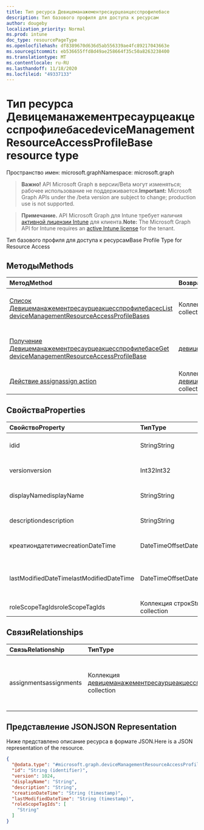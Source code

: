 ```yaml
---
title: Тип ресурса Девицеманажементресаурцеакцесспрофилебасе
description: Тип базового профиля для доступа к ресурсам
author: dougeby
localization_priority: Normal
ms.prod: intune
doc_type: resourcePageType
ms.openlocfilehash: df8389670d636d5ab556339ae4fc89217043663e
ms.sourcegitcommit: eb536655ffd8d49ae258664f35c50a8263238400
ms.translationtype: MT
ms.contentlocale: ru-RU
ms.lasthandoff: 11/18/2020
ms.locfileid: "49337133"
---
```

# <a name="devicemanagementresourceaccessprofilebase-resource-type"></a><span data-ttu-id="79d1a-103">Тип ресурса Девицеманажементресаурцеакцесспрофилебасе</span><span class="sxs-lookup"><span data-stu-id="79d1a-103">deviceManagementResourceAccessProfileBase resource type</span></span>

<span data-ttu-id="79d1a-104">Пространство имен: microsoft.graph</span><span class="sxs-lookup"><span data-stu-id="79d1a-104">Namespace: microsoft.graph</span></span>

> <span data-ttu-id="79d1a-105">**Важно!** API Microsoft Graph в версии/Beta могут изменяться; рабочее использование не поддерживается.</span><span class="sxs-lookup"><span data-stu-id="79d1a-105">**Important:** Microsoft Graph APIs under the /beta version are subject to change; production use is not supported.</span></span>

> <span data-ttu-id="79d1a-106">**Примечание.** API Microsoft Graph для Intune требует наличия [активной лицензии Intune](https://go.microsoft.com/fwlink/?linkid=839381) для клиента.</span><span class="sxs-lookup"><span data-stu-id="79d1a-106">**Note:** The Microsoft Graph API for Intune requires an [active Intune license](https://go.microsoft.com/fwlink/?linkid=839381) for the tenant.</span></span>

<span data-ttu-id="79d1a-107">Тип базового профиля для доступа к ресурсам</span><span class="sxs-lookup"><span data-stu-id="79d1a-107">Base Profile Type for Resource Access</span></span>

## <a name="methods"></a><span data-ttu-id="79d1a-108">Методы</span><span class="sxs-lookup"><span data-stu-id="79d1a-108">Methods</span></span>
|<span data-ttu-id="79d1a-109">Метод</span><span class="sxs-lookup"><span data-stu-id="79d1a-109">Method</span></span>|<span data-ttu-id="79d1a-110">Возвращаемый тип</span><span class="sxs-lookup"><span data-stu-id="79d1a-110">Return Type</span></span>|<span data-ttu-id="79d1a-111">Описание</span><span class="sxs-lookup"><span data-stu-id="79d1a-111">Description</span></span>|
|:---|:---|:---|
|[<span data-ttu-id="79d1a-112">Список Девицеманажементресаурцеакцесспрофилебасес</span><span class="sxs-lookup"><span data-stu-id="79d1a-112">List deviceManagementResourceAccessProfileBases</span></span>](../api/intune-rapolicy-devicemanagementresourceaccessprofilebase-list.md)|<span data-ttu-id="79d1a-113">Коллекция [девицеманажементресаурцеакцесспрофилебасе](../resources/intune-rapolicy-devicemanagementresourceaccessprofilebase.md)</span><span class="sxs-lookup"><span data-stu-id="79d1a-113">[deviceManagementResourceAccessProfileBase](../resources/intune-rapolicy-devicemanagementresourceaccessprofilebase.md) collection</span></span>|<span data-ttu-id="79d1a-114">Список свойств и связей объектов [девицеманажементресаурцеакцесспрофилебасе](../resources/intune-rapolicy-devicemanagementresourceaccessprofilebase.md) .</span><span class="sxs-lookup"><span data-stu-id="79d1a-114">List properties and relationships of the [deviceManagementResourceAccessProfileBase](../resources/intune-rapolicy-devicemanagementresourceaccessprofilebase.md) objects.</span></span>|
|[<span data-ttu-id="79d1a-115">Получение Девицеманажементресаурцеакцесспрофилебасе</span><span class="sxs-lookup"><span data-stu-id="79d1a-115">Get deviceManagementResourceAccessProfileBase</span></span>](../api/intune-rapolicy-devicemanagementresourceaccessprofilebase-get.md)|[<span data-ttu-id="79d1a-116">девицеманажементресаурцеакцесспрофилебасе</span><span class="sxs-lookup"><span data-stu-id="79d1a-116">deviceManagementResourceAccessProfileBase</span></span>](../resources/intune-rapolicy-devicemanagementresourceaccessprofilebase.md)|<span data-ttu-id="79d1a-117">Чтение свойств и связей объекта [девицеманажементресаурцеакцесспрофилебасе](../resources/intune-rapolicy-devicemanagementresourceaccessprofilebase.md) .</span><span class="sxs-lookup"><span data-stu-id="79d1a-117">Read properties and relationships of the [deviceManagementResourceAccessProfileBase](../resources/intune-rapolicy-devicemanagementresourceaccessprofilebase.md) object.</span></span>|
|[<span data-ttu-id="79d1a-118">Действие assign</span><span class="sxs-lookup"><span data-stu-id="79d1a-118">assign action</span></span>](../api/intune-rapolicy-devicemanagementresourceaccessprofilebase-assign.md)|<span data-ttu-id="79d1a-119">Коллекция [девицеманажементресаурцеакцесспрофилеассигнмент](../resources/intune-rapolicy-devicemanagementresourceaccessprofileassignment.md)</span><span class="sxs-lookup"><span data-stu-id="79d1a-119">[deviceManagementResourceAccessProfileAssignment](../resources/intune-rapolicy-devicemanagementresourceaccessprofileassignment.md) collection</span></span>|<span data-ttu-id="79d1a-120">Н/Д</span><span class="sxs-lookup"><span data-stu-id="79d1a-120">Not yet documented</span></span>|

## <a name="properties"></a><span data-ttu-id="79d1a-121">Свойства</span><span class="sxs-lookup"><span data-stu-id="79d1a-121">Properties</span></span>
|<span data-ttu-id="79d1a-122">Свойство</span><span class="sxs-lookup"><span data-stu-id="79d1a-122">Property</span></span>|<span data-ttu-id="79d1a-123">Тип</span><span class="sxs-lookup"><span data-stu-id="79d1a-123">Type</span></span>|<span data-ttu-id="79d1a-124">Описание</span><span class="sxs-lookup"><span data-stu-id="79d1a-124">Description</span></span>|
|:---|:---|:---|
|<span data-ttu-id="79d1a-125">id</span><span class="sxs-lookup"><span data-stu-id="79d1a-125">id</span></span>|<span data-ttu-id="79d1a-126">String</span><span class="sxs-lookup"><span data-stu-id="79d1a-126">String</span></span>|<span data-ttu-id="79d1a-127">Идентификатор профиля</span><span class="sxs-lookup"><span data-stu-id="79d1a-127">Profile identifier</span></span>|
|<span data-ttu-id="79d1a-128">version</span><span class="sxs-lookup"><span data-stu-id="79d1a-128">version</span></span>|<span data-ttu-id="79d1a-129">Int32</span><span class="sxs-lookup"><span data-stu-id="79d1a-129">Int32</span></span>|<span data-ttu-id="79d1a-130">Версия профиля</span><span class="sxs-lookup"><span data-stu-id="79d1a-130">Version of the profile</span></span>|
|<span data-ttu-id="79d1a-131">displayName</span><span class="sxs-lookup"><span data-stu-id="79d1a-131">displayName</span></span>|<span data-ttu-id="79d1a-132">String</span><span class="sxs-lookup"><span data-stu-id="79d1a-132">String</span></span>|<span data-ttu-id="79d1a-133">Отображаемое имя профиля</span><span class="sxs-lookup"><span data-stu-id="79d1a-133">Profile display name</span></span>|
|<span data-ttu-id="79d1a-134">description</span><span class="sxs-lookup"><span data-stu-id="79d1a-134">description</span></span>|<span data-ttu-id="79d1a-135">String</span><span class="sxs-lookup"><span data-stu-id="79d1a-135">String</span></span>|<span data-ttu-id="79d1a-136">Описание профиля</span><span class="sxs-lookup"><span data-stu-id="79d1a-136">Profile description</span></span>|
|<span data-ttu-id="79d1a-137">креатиондатетиме</span><span class="sxs-lookup"><span data-stu-id="79d1a-137">creationDateTime</span></span>|<span data-ttu-id="79d1a-138">DateTimeOffset</span><span class="sxs-lookup"><span data-stu-id="79d1a-138">DateTimeOffset</span></span>|<span data-ttu-id="79d1a-139">Создан профиль DateTime</span><span class="sxs-lookup"><span data-stu-id="79d1a-139">DateTime profile was created</span></span>|
|<span data-ttu-id="79d1a-140">lastModifiedDateTime</span><span class="sxs-lookup"><span data-stu-id="79d1a-140">lastModifiedDateTime</span></span>|<span data-ttu-id="79d1a-141">DateTimeOffset</span><span class="sxs-lookup"><span data-stu-id="79d1a-141">DateTimeOffset</span></span>|<span data-ttu-id="79d1a-142">Последнее изменение профиля DateTime</span><span class="sxs-lookup"><span data-stu-id="79d1a-142">DateTime profile was last modified</span></span>|
|<span data-ttu-id="79d1a-143">roleScopeTagIds</span><span class="sxs-lookup"><span data-stu-id="79d1a-143">roleScopeTagIds</span></span>|<span data-ttu-id="79d1a-144">Коллекция строк</span><span class="sxs-lookup"><span data-stu-id="79d1a-144">String collection</span></span>|<span data-ttu-id="79d1a-145">Теги областей</span><span class="sxs-lookup"><span data-stu-id="79d1a-145">Scope Tags</span></span>|

## <a name="relationships"></a><span data-ttu-id="79d1a-146">Связи</span><span class="sxs-lookup"><span data-stu-id="79d1a-146">Relationships</span></span>
|<span data-ttu-id="79d1a-147">Связь</span><span class="sxs-lookup"><span data-stu-id="79d1a-147">Relationship</span></span>|<span data-ttu-id="79d1a-148">Тип</span><span class="sxs-lookup"><span data-stu-id="79d1a-148">Type</span></span>|<span data-ttu-id="79d1a-149">Описание</span><span class="sxs-lookup"><span data-stu-id="79d1a-149">Description</span></span>|
|:---|:---|:---|
|<span data-ttu-id="79d1a-150">assignments</span><span class="sxs-lookup"><span data-stu-id="79d1a-150">assignments</span></span>|<span data-ttu-id="79d1a-151">Коллекция [девицеманажементресаурцеакцесспрофилеассигнмент](../resources/intune-rapolicy-devicemanagementresourceaccessprofileassignment.md)</span><span class="sxs-lookup"><span data-stu-id="79d1a-151">[deviceManagementResourceAccessProfileAssignment](../resources/intune-rapolicy-devicemanagementresourceaccessprofileassignment.md) collection</span></span>|<span data-ttu-id="79d1a-152">Список назначений для профиля конфигурации устройства.</span><span class="sxs-lookup"><span data-stu-id="79d1a-152">The list of assignments for the device configuration profile.</span></span>|

## <a name="json-representation"></a><span data-ttu-id="79d1a-153">Представление JSON</span><span class="sxs-lookup"><span data-stu-id="79d1a-153">JSON Representation</span></span>
<span data-ttu-id="79d1a-154">Ниже представлено описание ресурса в формате JSON.</span><span class="sxs-lookup"><span data-stu-id="79d1a-154">Here is a JSON representation of the resource.</span></span>
<!-- {
  "blockType": "resource",
  "keyProperty": "id",
  "@odata.type": "microsoft.graph.deviceManagementResourceAccessProfileBase"
}
-->
``` json
{
  "@odata.type": "#microsoft.graph.deviceManagementResourceAccessProfileBase",
  "id": "String (identifier)",
  "version": 1024,
  "displayName": "String",
  "description": "String",
  "creationDateTime": "String (timestamp)",
  "lastModifiedDateTime": "String (timestamp)",
  "roleScopeTagIds": [
    "String"
  ]
}
```





